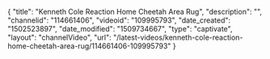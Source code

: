 {
    "title": "Kenneth Cole Reaction Home Cheetah Area Rug",
    "description": "",
    "channelid": "114661406",
    "videoid": "109995793",
    "date_created": "1502523897",
    "date_modified": "1509734667",
    "type": "captivate",
    "layout": "channelVideo",
    "url": "\/latest-videos\/kenneth-cole-reaction-home-cheetah-area-rug\/114661406-109995793"
}